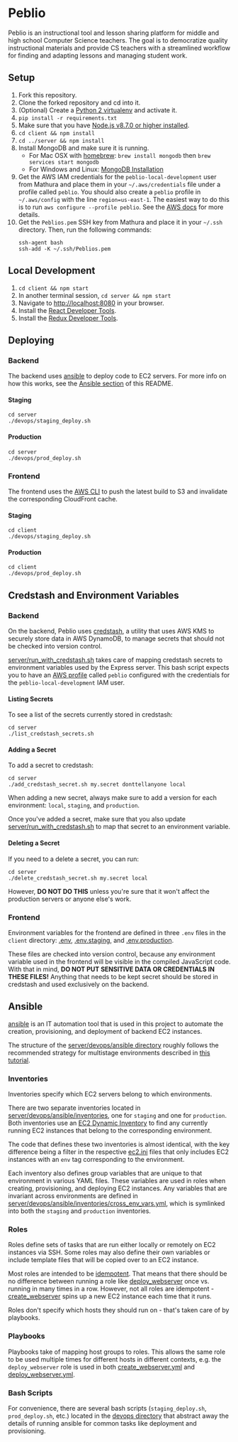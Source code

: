 # Peblio

Peblio is an instructional tool and lesson sharing platform for middle and high school Computer Science teachers. The goal is to democratize quality instructional materials and provide CS teachers with a streamlined workflow for finding and adapting lessons and managing student work.

## Setup

1. Fork this repository.
2. Clone the forked repository and cd into it.
3. (Optional) Create a [Python 2 virtualenv](https://docs.python-guide.org/dev/virtualenvs/#lower-level-virtualenv) and activate it.
4. ```pip install -r requirements.txt```
5. Make sure that you have [Node.js v8.7.0 or higher installed](https://github.com/creationix/nvm#installation).
6. ```cd client && npm install```
7. ```cd ../server && npm install```
8. Install MongoDB and make sure it is running.
    * For Mac OSX with [homebrew](https://brew.sh/): `brew install mongodb` then `brew services start mongodb`
    * For Windows and Linux: [MongoDB Installation](https://docs.mongodb.com/manual/installation/)
9. Get the AWS IAM credentials for the `peblio-local-development` user from Mathura and place them in your `~/.aws/credentials` file under a profile called `peblio`. You should also create a `peblio` profile in `~/.aws/config` with the line `region=us-east-1`. The easiest way to do this is to run `aws configure --profile peblio`. See the [AWS docs](https://docs.aws.amazon.com/cli/latest/userguide/cli-multiple-profiles.html) for more details.
10. Get the `Peblios.pem` SSH key from Mathura and place it in your `~/.ssh` directory. Then, run the following commands:
    ```
    ssh-agent bash
    ssh-add -K ~/.ssh/Peblios.pem
    ```

## Local Development

1. `cd client && npm start`
2. In another terminal session, `cd server && npm start`
3. Navigate to [http://localhost:8080](http://localhost:8080) in your browser.
4. Install the [React Developer Tools](https://chrome.google.com/webstore/detail/react-developer-tools/fmkadmapgofadopljbjfkapdkoienihi?hl=en).
5. Install the [Redux Developer Tools](https://chrome.google.com/webstore/detail/redux-devtools/lmhkpmbekcpmknklioeibfkpmmfibljd?hl=en).

## Deploying

### Backend

The backend uses [ansible](https://docs.ansible.com/ansible/latest/index.html) to deploy code to EC2 servers. For more info on how this works, see the [Ansible section](#ansible) of this README.

#### Staging

```
cd server
./devops/staging_deploy.sh
```

#### Production

```
cd server
./devops/prod_deploy.sh
```

### Frontend

The frontend uses the [AWS CLI](https://docs.aws.amazon.com/cli/latest/reference/) to push the latest build to S3 and invalidate the corresponding CloudFront cache.

#### Staging

```
cd client
./devops/staging_deploy.sh
```

#### Production

```
cd client
./devops/prod_deploy.sh
```

## Credstash and Environment Variables

### Backend

On the backend, Peblio uses [credstash](https://github.com/fugue/credstash), a utility that uses AWS KMS to securely store data in AWS DynamoDB, to manage secrets that should not be checked into version control.

[server/run_with_credstash.sh](server/run_with_credstash.sh) takes care of mapping credstash secrets to environment variables used by the Express server. This bash script expects you to have an [AWS profile](https://docs.aws.amazon.com/cli/latest/userguide/cli-multiple-profiles.html) called `peblio` configured with the credentials for the `peblio-local-development` IAM user.

#### Listing Secrets

To see a list of the secrets currently stored in credstash:
```
cd server
./list_credstash_secrets.sh
```

#### Adding a Secret

To add a secret to credstash:
```
cd server
./add_credstash_secret.sh my.secret donttellanyone local
```

When adding a new secret, always make sure to add a version for each environment: `local`, `staging`, and `production`.

Once you've added a secret, make sure that you also update [server/run_with_credstash.sh](server/run_with_credstash.sh) to map that secret to an environment variable.

#### Deleting a Secret

If you need to a delete a secret, you can run:
```
cd server
./delete_credstash_secret.sh my.secret local
```

However, **DO NOT DO THIS** unless you're sure that it won't affect the production servers or anyone else's work.

### Frontend

Environment variables for the frontend are defined in three `.env` files in the `client` directory: [.env](client/.env), [.env.staging](client/.env.staging), and [.env.production](client/.env.production).

These files are checked into version control, because any environment variable used in the frontend will be visible in the compiled JavaScript code. With that in mind, **DO NOT PUT SENSITIVE DATA OR CREDENTIALS IN THESE FILES!** Anything that needs to be kept secret should be stored in credstash and used exclusively on the backend.

## Ansible

[ansible](https://docs.ansible.com/ansible/latest/index.html) is an IT automation tool that is used in this project to automate the creation, provisioning, and deployment of backend EC2 instances.

The structure of the [server/devops/ansible directory](server/devops/ansible) roughly follows the recommended strategy for multistage environments described in [this tutorial](https://www.digitalocean.com/community/tutorials/how-to-manage-multistage-environments-with-ansible#ansible-recommended-strategy-using-groups-and-multiple-inventories).

### Inventories

Inventories specify which EC2 servers belong to which environments.

There are two separate inventories located in [server/devops/ansible/inventories](server/devops/ansible/inventories), one for `staging` and one for `production`. Both inventories use an [EC2 Dynamic Inventory](https://docs.ansible.com/ansible/2.5/user_guide/intro_dynamic_inventory.html#example-aws-ec2-external-inventory-script) to find any currently running EC2 instances that belong to the corresponding environment.

The code that defines these two inventories is almost identical, with the key difference being a filter in the respective [ec2.ini](server/devops/ansible/inventories/staging/ec2.ini#L173) files that only includes EC2 instances with an `env` tag corresponding to the environment.

Each inventory also defines group variables that are unique to that environment in various YAML files. These variables are used in roles when creating, provisioning, and deploying EC2 instances. Any variables that are invariant across environments are defined in [server/devops/ansible/inventories/cross_env_vars.yml](server/devops/ansible/inventories/cross_env_vars.yml), which is symlinked into both the `staging` and `production` inventories.

### Roles

Roles define sets of tasks that are run either locally or remotely on EC2 instances via SSH. Some roles may also define their own variables or include template files that will be copied over to an EC2 instance.

Most roles are intended to be [idempotent](https://docs.ansible.com/ansible/latest/reference_appendices/glossary.html#term-idempotency). That means that there should be no difference between running a role like [deploy_webserver](server/devops/ansible/roles/deploy_webserver/tasks/main.yml) once vs. running in many times in a row. However, not all roles are idempotent - [create_webserver](server/devops/ansible/roles/create_webserver/tasks/main.yml) spins up a new EC2 instance each time that it runs.

Roles don't specify which hosts they should run on - that's taken care of by playbooks.

### Playbooks

Playbooks take of mapping host groups to roles. This allows the same role to be used multiple times for different hosts in different contexts, e.g. the `deploy_webserver` role is used in both [create_webserver.yml](server/devops/ansible/create_webserver.yml) and [deploy_webserver.yml](server/devops/ansible/deploy_webserver.yml).

### Bash Scripts

For convenience, there are several bash scripts (`staging_deploy.sh`, `prod_deploy.sh`, etc.) located in the [devops directory](server/devops) that abstract away the details of running ansible for common tasks like deployment and provisioning.
